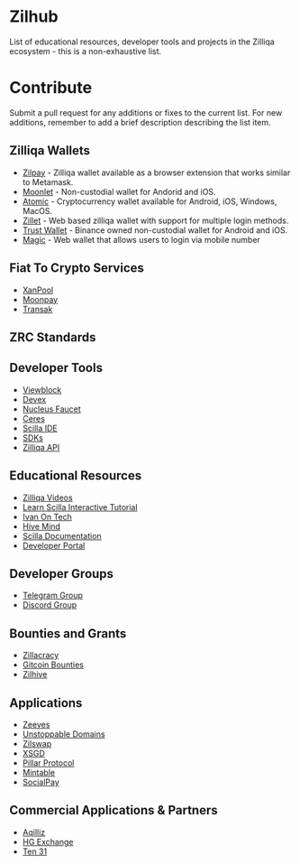 # Zilhub

List of educational resources, developer tools and projects in the Zilliqa ecosystem - this is a non-exhaustive list.

# Contribute

Submit a pull request for any additions or fixes to the current list. For new additions, remember to add a brief description describing the list item.

## Zilliqa Wallets

* [Zilpay](https://zilpay.xyz/) - Zilliqa wallet available as a browser extension that works similar to Metamask.
* [Moonlet](https://moonlet.io/) - Non-custodial wallet for Andorid and iOS.
* [Atomic](https://atomicwallet.io/) - Cryptocurrency wallet available for Android, iOS, Windows, MacOS.
* [Zillet](https://zillet.io/) - Web based zilliqa wallet with support for multiple login methods.
* [Trust Wallet](https://trustwallet.com/) - Binance owned non-custodial wallet for Android and iOS.
* [Magic](https://dev.zilliqa.com/docs/dev/dev-keys-magic) - Web wallet that allows users to login via mobile number

## Fiat To Crypto Services

* [XanPool](https://xanpool.com/) 
* [Moonpay](https://www.moonpay.com/)
* [Transak](https://transak.com/)

## ZRC Standards

## Developer Tools

* [Viewblock](https://viewblock.io/zilliqa)
* [Devex](https://devex.zilliqa.com/)
* [Nucleus Faucet](https://dev-wallet.zilliqa.com/faucet)
* [Ceres](https://dev.zilliqa.com/docs/dev/dev-tools-ceres)
* [Scilla IDE](https://ide.zilliqa.com/)
* [SDKs](https://dev.zilliqa.com/docs/dev/dev-tools-zilliqajs)
* [Zilliqa API](https://dev.zilliqa.com/docs/apis/api-introduction)

## Educational Resources
* [Zilliqa Videos](https://www.youtube.com/playlist?list=PLhAZ7IjBUYmvQGQmEGRHNgBQRu-ZNH_J6)
* [Learn Scilla Interactive Tutorial](https://learnscilla.com/)
* [Ivan On Tech](https://www.youtube.com/playlist?list=PLo0ddf4DBUYs4TEK1c2NMx80i-4FIWvlx)
* [Hive Mind](https://www.youtube.com/playlist?list=PLhAZ7IjBUYmvBnXVvXNXKnXQ1oa3n8ZRc)
* [Scilla Documentation](https://scilla.readthedocs.io/en/latest/)
* [Developer Portal](https://dev.zilliqa.com/)

## Developer Groups
* [Telegram Group](https://t.me/ZilliqaDevs)
* [Discord Group](https://discord.com/invite/XMRE9tt)

## Bounties and Grants
* [Zillacracy](https://zillacracy.com/)
* [Gitcoin Bounties](https://gitcoin.co/zilliqa)
* [Zilhive](https://zilhive.org/)


## Applications

* [Zeeves](https://zeeves.io/)
* [Unstoppable Domains](https://unstoppabledomains.com/)
* [Zilswap](https://zilswap.io/swap)
* [XSGD](https://www.xfers.com/sg/stablecoin)
* [Pillar Protocol](https://pillarprotocol.com/)
* [Mintable](https://zilliqa.mintable.app/)
* [SocialPay](https://social.zilliqa.com/)

## Commercial Applications & Partners
* [Aqilliz](https://aqilliz.com/)
* [HG Exchange](https://hg.exchange/)
* [Ten 31](https://www.ten31.com/)
